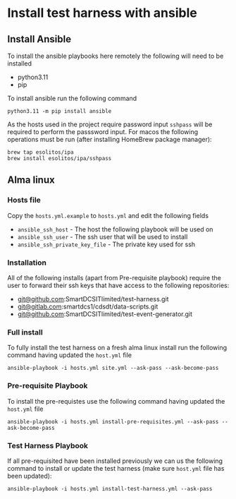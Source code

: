# Install test harness with ansible
## Install Ansible
To install the ansible playbooks here remotely the following will need to be installed
* python3.11
* pip

To install ansible run the following command
```
python3.11 -m pip install ansible
```
As the hosts used in the project require password input `sshpass` will be required to perform the passsword input. For macos the following operations must be run (after installing HomeBrew package manager):
```
brew tap esolitos/ipa
brew install esolitos/ipa/sshpass
```
## Alma linux
### Hosts file
Copy the `hosts.yml.example` to `hosts.yml` and edit the following fields
* `ansible_ssh_host` - The host the following playbook will be used on
* `ansible_ssh_user` - The ssh user that will be used to install
* `ansible_ssh_private_key_file` - The private key used for ssh
### Installation
All of the following installs (apart from Pre-requisite playbook) require the user to forward their ssh keys that have access to the following repositories:
* git@github.com:SmartDCSITlimited/test-harness.git
* git@gitlab.com:smartdcs1/cdsdt/data-scripts.git
* git@github.com:SmartDCSITlimited/test-event-generator.git
### Full install
To fully install the test harness on a fresh alma linux install run the following command having updated the `host.yml` file
```
ansible-playbook -i hosts.yml site.yml --ask-pass --ask-become-pass
```
### Pre-requisite Playbook
To install the pre-requistes use the following command having updated the `host.yml` file
```
ansible-playbook -i hosts.yml install-pre-requisites.yml --ask-pass --ask-become-pass
```
### Test Harness Playbook
If all pre-requisited have been installed previously we can us the following command to install or update the test harness (make sure `host.yml` file has been updated):
```
ansible-playbook -i hosts.yml install-test-harness.yml --ask-pass
```


